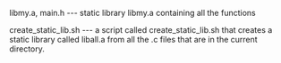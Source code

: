 libmy.a, main.h --- static library libmy.a containing all the functions

create_static_lib.sh --- a script called create_static_lib.sh that creates a static library called liball.a from all the .c files that are in the current directory.

